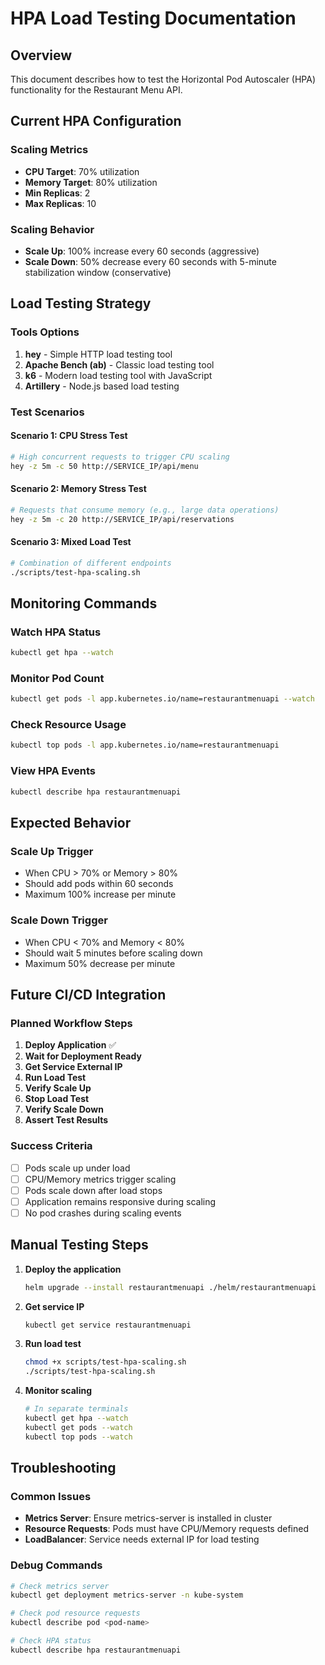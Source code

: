 # HPA Load Testing Documentation

## Overview
This document describes how to test the Horizontal Pod Autoscaler (HPA) functionality for the Restaurant Menu API.

## Current HPA Configuration

### Scaling Metrics
- **CPU Target**: 70% utilization
- **Memory Target**: 80% utilization
- **Min Replicas**: 2
- **Max Replicas**: 10

### Scaling Behavior
- **Scale Up**: 100% increase every 60 seconds (aggressive)
- **Scale Down**: 50% decrease every 60 seconds with 5-minute stabilization window (conservative)

## Load Testing Strategy

### Tools Options
1. **hey** - Simple HTTP load testing tool
2. **Apache Bench (ab)** - Classic load testing tool
3. **k6** - Modern load testing tool with JavaScript
4. **Artillery** - Node.js based load testing

### Test Scenarios

#### Scenario 1: CPU Stress Test
```bash
# High concurrent requests to trigger CPU scaling
hey -z 5m -c 50 http://SERVICE_IP/api/menu
```

#### Scenario 2: Memory Stress Test
```bash
# Requests that consume memory (e.g., large data operations)
hey -z 5m -c 20 http://SERVICE_IP/api/reservations
```

#### Scenario 3: Mixed Load Test
```bash
# Combination of different endpoints
./scripts/test-hpa-scaling.sh
```

## Monitoring Commands

### Watch HPA Status
```bash
kubectl get hpa --watch
```

### Monitor Pod Count
```bash
kubectl get pods -l app.kubernetes.io/name=restaurantmenuapi --watch
```

### Check Resource Usage
```bash
kubectl top pods -l app.kubernetes.io/name=restaurantmenuapi
```

### View HPA Events
```bash
kubectl describe hpa restaurantmenuapi
```

## Expected Behavior

### Scale Up Trigger
- When CPU > 70% or Memory > 80%
- Should add pods within 60 seconds
- Maximum 100% increase per minute

### Scale Down Trigger
- When CPU < 70% and Memory < 80%
- Should wait 5 minutes before scaling down
- Maximum 50% decrease per minute

## Future CI/CD Integration

### Planned Workflow Steps
1. **Deploy Application** ✅
2. **Wait for Deployment Ready**
3. **Get Service External IP**
4. **Run Load Test**
5. **Verify Scale Up**
6. **Stop Load Test**
7. **Verify Scale Down**
8. **Assert Test Results**

### Success Criteria
- [ ] Pods scale up under load
- [ ] CPU/Memory metrics trigger scaling
- [ ] Pods scale down after load stops
- [ ] Application remains responsive during scaling
- [ ] No pod crashes during scaling events

## Manual Testing Steps

1. **Deploy the application**
   ```bash
   helm upgrade --install restaurantmenuapi ./helm/restaurantmenuapi
   ```

2. **Get service IP**
   ```bash
   kubectl get service restaurantmenuapi
   ```

3. **Run load test**
   ```bash
   chmod +x scripts/test-hpa-scaling.sh
   ./scripts/test-hpa-scaling.sh
   ```

4. **Monitor scaling**
   ```bash
   # In separate terminals
   kubectl get hpa --watch
   kubectl get pods --watch
   kubectl top pods --watch
   ```

## Troubleshooting

### Common Issues
- **Metrics Server**: Ensure metrics-server is installed in cluster
- **Resource Requests**: Pods must have CPU/Memory requests defined
- **LoadBalancer**: Service needs external IP for load testing

### Debug Commands
```bash
# Check metrics server
kubectl get deployment metrics-server -n kube-system

# Check pod resource requests
kubectl describe pod <pod-name>

# Check HPA status
kubectl describe hpa restaurantmenuapi
```
